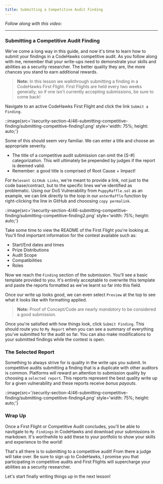 ```yaml
---
title: Submitting a Competitive Audit Finding
---
```


_Follow along with this video:_

---

### Submitting a Competitive Audit Finding

We've come a long way in this guide, and now it's time to learn how to submit your findings in a CodeHawks competitive audit. As you follow along with me, remember that your write-ups need to demonstrate your skills and abilities as a security researcher. The better quality they are, the more chances you stand to earn additional rewards.

> **Note:** In this lesson we walkthrough submitting a finding in a CodeHawks First Flight. First Flights are held every two weeks generally, so if one isn't currently accepting submissions, be sure to come back!

Navigate to an active CodeHawks First Flight and click the link `Submit a Finding`.

::image{src='/security-section-4/46-submitting-competitive-finding/submitting-competitive-finding1.png' style='width: 75%; height: auto;'}

Some of this should seem very familiar. We can enter a title and choose an appropriate severity.

- The title of a competitive audit submission can omit the [S-#] categorization. This will ultimately be prepended by judges if the report is deemed valid.
- Remember: a good title is comprised of Root Cause + Impact!

For `Relevant GitHub Links`, we're meant to provide a link, not just to the code base/contract, but to the specific lines we've identified as problematic. Using our DoS Vulnerability from `PuppyRaffle.sol` as an example, we can link directly to the loop in our `enterRaffle` function by right-clicking the line in GitHub and chooosing `copy permalink`.

::image{src='/security-section-4/46-submitting-competitive-finding/submitting-competitive-finding2.png' style='width: 75%; height: auto;'}

Take some time to view the README of the First Flight you're looking at. You'll find important information for the contest available such as:

- Start/End dates and times
- Prize Distributions
- Audit Scope
- Compatibilities
- Roles

Now we reach the `Finding` section of the submission. You'll see a basic template provided to you. It's entirely acceptable to overwrite this template and paste the reports formatted as we've learnt so far into this field.

Once our write up looks good, we can even select `Preview` at the top to see what it looks like with formatting applied.

> **Note:** Proof of Concept/Code are nearly _mandatory_ to be considered a good submission.

Once you're satisfied with how things look, click `Submit Finding`. This should route you to `My Report` when you can see a summary of everything you've submitted for the audit so far. You can also make modifications to your submitted findings while the contest is open.

### The Selected Report

Something to always strive for is quality in the write ups you submit. In competitive audits submitting a finding that is a duplicate with other auditors is common. Platforms will reward an attention to submission quality by choosing a `selected report`. This reports represent the best quality write up for a given vulnerability and these reports receive _bonus payouts_.

::image{src='/security-section-4/46-submitting-competitive-finding/submitting-competitive-finding4.png' style='width: 75%; height: auto;'}

### Wrap Up

Once a First Flight or Competitive Audit concludes, you'll be able to navitgate to `My Findings` in CodeHawks and download your submissions in markdown. It's worthwhile to add these to your portfolio to show your skills and experience to the world!

That's all there is to submitting to a competitive audit! From there a judge will take over. Be sure to sign up to CodeHawks, I promise you that participating in competitive audits and First Flights will supercharge your abilities as a security researcher.

Let's start finally writing things up in the next lesson!
